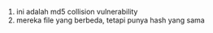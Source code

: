 1. ini adalah md5 collision vulnerability
2. mereka file yang berbeda, tetapi punya hash yang sama

